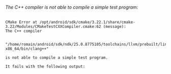 ###### The C++ compiler is not able to compile a simple test program:

```text
CMake Error at /opt/android/sdk/cmake/3.22.1/share/cmake-3.22/Modules/CMakeTestCXXCompiler.cmake:62 (message):
The C++ compiler

  "/home/romain/android/sdk/ndk/25.0.8775105/toolchains/llvm/prebuilt/linux-x86_64/bin/clang++"

is not able to compile a simple test program.

It fails with the following output:
```

